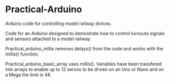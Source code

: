 # Practical-Arduino
Arduino code for controlling model railway divices.

Code for an Arduino designed to demostrate how to control turnouts signals and sensors attached to a model railway.

Practical_arduino_millis removes delays() from the code and works with the millis() function.

Practical_arduino_basic_array uses millis(). Variables have been transfered into arrays to enable up to 12 servos to be drvien on an Uno or Nano and on a Mega the limit is 48.

